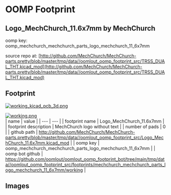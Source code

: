 # OOMP Footprint  
## Logo_MechChurch_11.6x7mm  by MechChurch  
  
oomp key: oomp_mechchurch_mechchurch_parts_logo_mechchurch_11_6x7mm  
  
source repo at: [http://github.com/MechChurch/MechChurch-parts.pretty/blob/master/tmp/data//oomlout_oomp_footprint_src/TRSS_DUAL_THT.kicad_mod](http://github.com/MechChurch/MechChurch-parts.pretty/blob/master/tmp/data//oomlout_oomp_footprint_src/TRSS_DUAL_THT.kicad_mod)  
## Footprint  
  
[![working_kicad_pcb_3d.png](working_kicad_pcb_3d_600.png)](working_kicad_pcb_3d.png)  
  
[![working.png](working_600.png)](working.png)  
| name | value | 
| --- | --- | 
| footprint name | Logo_MechChurch_11.6x7mm | 
| footprint description | MechChurch logo without text | 
| number of pads | 0 | 
| github path | http://github.com/MechChurch/MechChurch-parts.pretty/blob/master/tmp/data//oomlout_oomp_footprint_src/Logo_MechChurch_11.6x7mm.kicad_mod | 
| oomp key | oomp_mechchurch_mechchurch_parts_logo_mechchurch_11_6x7mm | 
| oomp bot github | https://github.com/oomlout/oomlout_oomp_footprint_bot/tree/main/tmp/data//oomlout_oomp_footprint_src/footprints/mechchurch_mechchurch_parts_logo_mechchurch_11_6x7mm/working | 
## Images  
